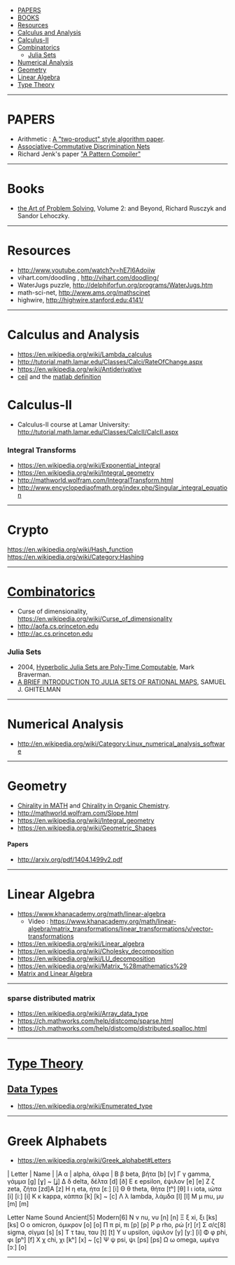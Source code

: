 + [PAPERS](#papers)
+ [BOOKS](#books)
+ [Resources](#resources)
+ [Calculus and Analysis](#calculus-and-analysis)
+ [Calculus-II](#calculus-ii)
+ [Combinatorics](#combinatorics)
   + [Julia Sets](#julia-sets)
+ [Numerical Analysis](#numerical-analysis)
+ [Geometry](#geometry)
+ [Linear Algebra](#linear-algebra)
+ [Type Theory](#type-theory)

----

# PAPERS
+ Arithmetic : [A "two-product" style algorithm paper](http://www.ti3.tu-harburg.de/paper/rump/OgRuOi05.pdf).
+ [Associative-Commutative Discrimination Nets](http://www.cs.tufts.edu/~nr/cs257/archive/leo-bachmair/ac-discrimination-nets.pdf)
+ Richard Jenk's paper ["A Pattern Compiler"](https://dl.acm.org/citation.cfm?id=806324&dl=ACM&coll=DL&CFID=621425526&CFTOKEN=54560421)

----


# Books
+ [the Art of Problem Solving](http://artofproblemsolving.com/store/item/aops-vol2), Volume 2: and Beyond, Richard Rusczyk and Sandor Lehoczky.

----

# Resources

+ http://www.youtube.com/watch?v=hE7l6Adoiiw
+ vihart.com/doodling , http://vihart.com/doodling/
+ WaterJugs puzzle, http://delphiforfun.org/programs/WaterJugs.htm
+ math-sci-net, http://www.ams.org/mathscinet
+ highwire, http://highwire.stanford.edu:4141/

----

# Calculus and Analysis
+ https://en.wikipedia.org/wiki/Lambda_calculus
+ http://tutorial.math.lamar.edu/Classes/Calci/RateOfChange.aspx
+ https://en.wikipedia.org/wiki/Antiderivative
+ [ceil](https://en.wikipedia.org/wiki/Floor_and_ceiling_functions) and the [matlab definition](https://www.mathworks.com/help/matlab/ref/ceil.html)

# Calculus-II
+ Calculus-II course at Lamar University: http://tutorial.math.lamar.edu/Classes/CalcII/CalcII.aspx

### Integral Transforms
+ https://en.wikipedia.org/wiki/Exponential_integral
+ https://en.wikipedia.org/wiki/Integral_geometry
+ http://mathworld.wolfram.com/IntegralTransform.html
+ http://www.encyclopediaofmath.org/index.php/Singular_integral_equation

----

# Crypto
https://en.wikipedia.org/wiki/Hash_function
https://en.wikipedia.org/wiki/Category:Hashing

----

# [Combinatorics](https://en.wikipedia.org/wiki/Category:Combinatorics)
+ Curse of dimensionality, https://en.wikipedia.org/wiki/Curse_of_dimensionality
+ http://aofa.cs.princeton.edu 
+ http://ac.cs.princeton.edu

### Julia Sets
+ 2004, [Hyperbolic Julia Sets are Poly-Time Computable](http://www.cs.toronto.edu/~mbraverm/Papers/CCA04.pdf), Mark Braverman.
+ [A BRIEF INTRODUCTION TO JULIA SETS OF RATIONAL MAPS](http://new.oberlin.edu/arts-and-sciences/departments/mathematics/documents/projects/SamGhitelmanHonorsPaper.pdf), SAMUEL J. GHITELMAN

----

# Numerical Analysis
+ http://en.wikipedia.org/wiki/Category:Linux_numerical_analysis_software

----

# Geometry
+ [Chirality in MATH](http://en.wikipedia.org/wiki/Chirality_%28mathematics%29) and [Chirality in Organic Chemistry](http://en.wikipedia.org/wiki/Chirality_%28chemistry%29).
+ http://mathworld.wolfram.com/Slope.html
+ https://en.wikipedia.org/wiki/Integral_geometry
+ https://en.wikipedia.org/wiki/Geometric_Shapes

#### Papers
+ http://arxiv.org/pdf/1404.1499v2.pdf

----

# Linear Algebra
+ https://www.khanacademy.org/math/linear-algebra
   + Video : https://www.khanacademy.org/math/linear-algebra/matrix_transformations/linear_transformations/v/vector-transformations
+ https://en.wikipedia.org/wiki/Linear_algebra
+ https://en.wikipedia.org/wiki/Cholesky_decomposition
+ https://en.wikipedia.org/wiki/LU_decomposition
+ https://en.wikipedia.org/wiki/Matrix_%28mathematics%29
+ [Matrix and Linear Algebra](http://www.economics.soton.ac.uk/staff/aldrich/matrices.htm)

----

### sparse distributed matrix
+ https://en.wikipedia.org/wiki/Array_data_type
+ https://ch.mathworks.com/help/distcomp/sparse.html
+ https://ch.mathworks.com/help/distcomp/distributed.spalloc.html

----

# [Type Theory](https://en.wikipedia.org/wiki/Category:Type_theory)
## [Data Types](https://en.wikipedia.org/wiki/Data_type)
+ https://en.wikipedia.org/wiki/Enumerated_type

----


# Greek Alphabets
+ https://en.wikipedia.org/wiki/Greek_alphabet#Letters

| Letter |	Name |
|Α α |	alpha, άλφα |
Β β 	beta, βήτα 	[b] 	[v]
Γ γ 	gamma, γάμμα 	[ɡ] 	[ɣ] ~ [ʝ]
Δ δ 	delta, δέλτα 	[d] 	[ð]
Ε ε 	epsilon, έψιλον 	[e] 	[e]
Ζ ζ 	zeta, ζήτα 	[zd]A 	[z]
Η η 	eta, ήτα 	[ɛː] 	[i]
Θ θ 	theta, θήτα 	[tʰ] 	[θ]
Ι ι 	iota, ιώτα 	[i] [iː] 	[i]
Κ κ 	kappa, κάππα 	[k] 	[k] ~ [c]
Λ λ 	lambda, λάμδα 	[l] 	[l]
Μ μ 	mu, μυ 	[m] 	[m]
	
Letter 	Name 	Sound Ancient[5] 	Modern[6]
Ν ν 	nu, νυ 	[n] 	[n]
Ξ ξ 	xi, ξι 	[ks] 	[ks]
Ο ο 	omicron, όμικρον 	[o] 	[o]
Π π 	pi, πι 	[p] 	[p]
Ρ ρ 	rho, ρώ 	[r] 	[r]
Σ σ/ς[8] 	sigma, σίγμα 	[s] 	[s]
Τ τ 	tau, ταυ 	[t] 	[t]
Υ υ 	upsilon, ύψιλον 	[y] [yː] 	[i]
Φ φ 	phi, φι 	[pʰ] 	[f]
Χ χ 	chi, χι 	[kʰ] 	[x] ~ [ç]
Ψ ψ 	psi, ψι 	[ps] 	[ps]
Ω ω 	omega, ωμέγα 	[ɔː] 	[o]

----


